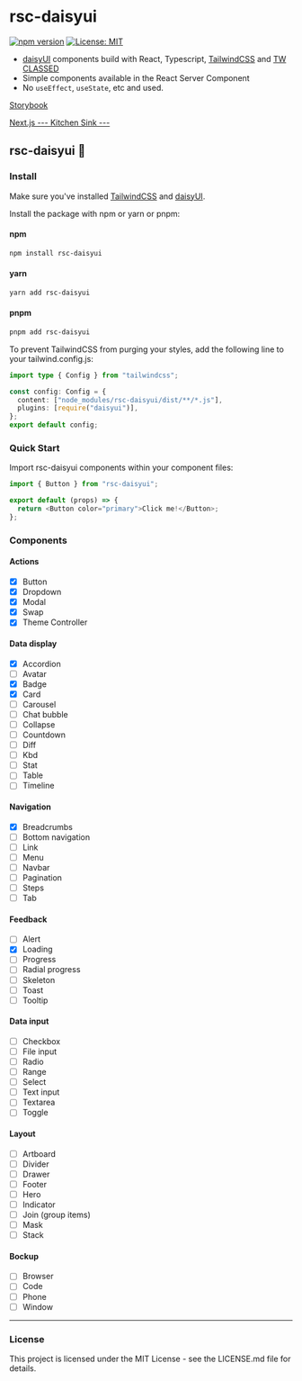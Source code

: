 # rsc-daisyui

[![npm version](https://badge.fury.io/js/rsc-daisyui.svg)](https://badge.fury.io/js/rsc-daisyui)
[![License: MIT](https://img.shields.io/badge/License-MIT-yellow.svg)](https://opensource.org/licenses/MIT)

- [daisyUI](https://daisyui.com/) components build with React, Typescript, [TailwindCSS](https://tailwindcss.com/) and [TW CLASSED](https://tw-classed.vercel.app/)
- Simple components available in the React Server Component
- No `useEffect`, `useState`, etc and used.

[Storybook](https://yoshi6jp.github.io/rsc-daisyui/)

[Next.js --- Kitchen Sink ---](https://rsc-daisyui-web.vercel.app/)

## rsc-daisyui 🌼

### Install

Make sure you've installed [TailwindCSS](https://tailwindcss.com/docs/installation) and [daisyUI](https://daisyui.com/docs/install/).

Install the package with npm or yarn or pnpm:

#### npm

```bash
npm install rsc-daisyui
```

#### yarn

```bash
yarn add rsc-daisyui
```

#### pnpm

```bash
pnpm add rsc-daisyui
```

To prevent TailwindCSS from purging your styles, add the following line to your tailwind.config.js:

```ts
import type { Config } from "tailwindcss";

const config: Config = {
  content: ["node_modules/rsc-daisyui/dist/**/*.js"],
  plugins: [require("daisyui")],
};
export default config;
```

### Quick Start

Import rsc-daisyui components within your component files:

```js
import { Button } from "rsc-daisyui";

export default (props) => {
  return <Button color="primary">Click me!</Button>;
};
```

### Components

#### Actions

- [x] Button
- [x] Dropdown
- [x] Modal
- [x] Swap
- [x] Theme Controller

#### Data display

- [x] Accordion
- [ ] Avatar
- [x] Badge
- [x] Card
- [ ] Carousel
- [ ] Chat bubble
- [ ] Collapse
- [ ] Countdown
- [ ] Diff
- [ ] Kbd
- [ ] Stat
- [ ] Table
- [ ] Timeline

#### Navigation

- [x] Breadcrumbs
- [ ] Bottom navigation
- [ ] Link
- [ ] Menu
- [ ] Navbar
- [ ] Pagination
- [ ] Steps
- [ ] Tab

#### Feedback

- [ ] Alert
- [x] Loading
- [ ] Progress
- [ ] Radial progress
- [ ] Skeleton
- [ ] Toast
- [ ] Tooltip

#### Data input

- [ ] Checkbox
- [ ] File input
- [ ] Radio
- [ ] Range
- [ ] Select
- [ ] Text input
- [ ] Textarea
- [ ] Toggle

#### Layout

- [ ] Artboard
- [ ] Divider
- [ ] Drawer
- [ ] Footer
- [ ] Hero
- [ ] Indicator
- [ ] Join (group items)
- [ ] Mask
- [ ] Stack

#### Bockup

- [ ] Browser
- [ ] Code
- [ ] Phone
- [ ] Window

---

### License

This project is licensed under the MIT License - see the LICENSE.md file for details.
